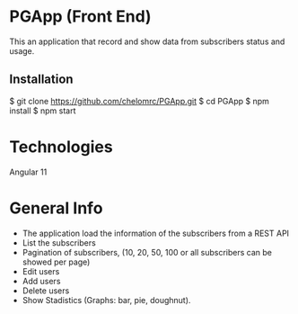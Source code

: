 # PGApp (Front End)

This an application that record and show data from subscribers status and usage.

## Installation

$ git clone https://github.com/chelomrc/PGApp.git
$ cd PGApp
$ npm install
$ npm start

# Technologies
Angular 11

# General Info

- The application load the information of the subscribers from a REST API
- List the subscribers
- Pagination of subscribers, (10, 20, 50, 100 or all subscribers can be showed per page)
- Edit users
- Add users
- Delete users
- Show Stadistics (Graphs: bar, pie, doughnut).

